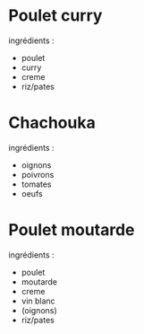 # Poulet curry

ingrédients :
- poulet
- curry
- creme
- riz/pates

# Chachouka

ingrédients :
- oignons
- poivrons
- tomates
- oeufs

# Poulet moutarde

ingrédients :
- poulet
- moutarde
- creme
- vin blanc
- (oignons)
- riz/pates